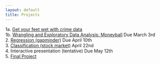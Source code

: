 ```yaml
---
layout: default
title: Projects
---
```


1a. [Get your feet wet with crime data](homeworks/project1_part1.html)  
1b. [Wrangling and Exploratory Data Analysis: Moneyball](homeworks/project1_part2.html) Due March 3rd  
2. [Regression (gapminder)](homeworks/project2.html) Due April 10th  
3. [Classification (stock market)](homeworks/project3.html) April 22nd  
4. Interactive presentation (tentative) Due May 12th  
5. [Final Project](homeworks/final_project.html)  



